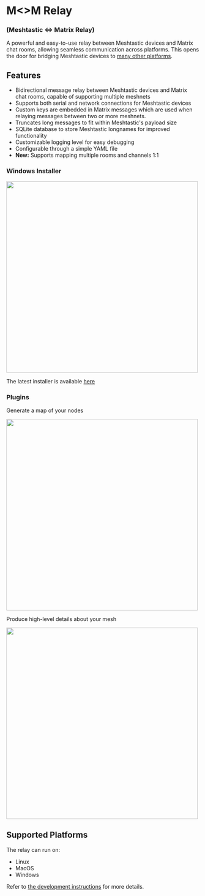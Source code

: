 # M<>M Relay 
### (Meshtastic <=> Matrix Relay)

A powerful and easy-to-use relay between Meshtastic devices and Matrix chat rooms, allowing seamless communication across platforms. This opens the door for bridging Meshtastic devices to [many other platforms](https://matrix.org/bridges/).

## Features

- Bidirectional message relay between Meshtastic devices and Matrix chat rooms, capable of supporting multiple meshnets
- Supports both serial and network connections for Meshtastic devices
- Custom keys are embedded in Matrix messages which are used when relaying messages between two or more meshnets.
- Truncates long messages to fit within Meshtastic's payload size
- SQLite database to store Meshtastic longnames for improved functionality
- Customizable logging level for easy debugging
- Configurable through a simple YAML file
- **New:** Supports mapping multiple rooms and channels 1:1

### Windows Installer

<img src="https://user-images.githubusercontent.com/1770544/235249050-8c79107a-50cc-4803-b989-39e58100342d.png" width="500"/>

The latest installer is available [here](https://github.com/geoffwhittington/meshtastic-matrix-relay/releases)

### Plugins

Generate a map of your nodes

<img src="https://user-images.githubusercontent.com/1770544/235247915-47750b4f-d505-4792-a458-54a5f24c1523.png" width="500"/>

Produce high-level details about your mesh

<img src="https://user-images.githubusercontent.com/1770544/235245873-1ddc773b-a4cd-4c67-b0a5-b55a29504b73.png" width="500"/>

## Supported Platforms

The relay can run on:

* Linux
* MacOS
* Windows

Refer to [the development instructions](DEVELOPMENT.md) for more details.
